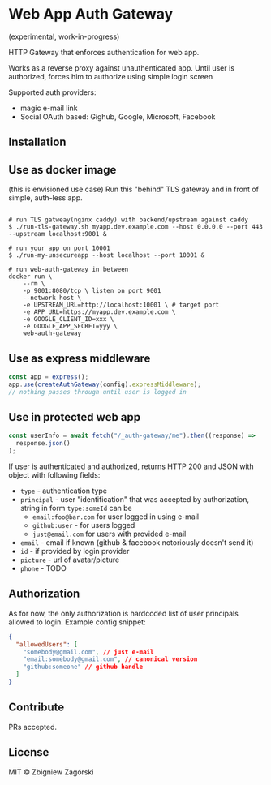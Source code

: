 # Web App Auth Gateway

(experimental, work-in-progress)

HTTP Gateway that enforces authentication for web app.

Works as a reverse proxy against unauthenticated app. Until user is authorized, forces him to authorize using simple login screen

Supported auth providers:

- magic e-mail link
- Social OAuth based: Gighub, Google, Microsoft, Facebook

## Installation

## Use as docker image

(this is envisioned use case)
Run this "behind" TLS gateway and in front of simple, auth-less app.

```shell

# run TLS gatweay(nginx caddy) with backend/upstream against caddy
$ ./run-tls-gateway.sh myapp.dev.example.com --host 0.0.0.0 --port 443 --upstream localhost:9001 &

# run your app on port 10001
$ ./run-my-unsecureapp --host localhost --port 10001 &

# run web-auth-gateway in between
docker run \
    --rm \
    -p 9001:8080/tcp \ listen on port 9001
    --network host \
    -e UPSTREAM_URL=http://localhost:10001 \ # target port
    -e APP_URL=https://myapp.dev.example.com \
    -e GOOGLE_CLIENT_ID=xxx \
    -e GOOGLE_APP_SECRET=yyy \
    web-auth-gateway
```

## Use as express middleware

```js
const app = express();
app.use(createAuthGateway(config).expressMiddleware);
// nothing passes through until user is logged in
```

## Use in protected web app

```js
const userInfo = await fetch("/_auth-gateway/me").then((response) =>
  response.json()
);
```

If user is authenticated and authorized, returns HTTP 200 and JSON with object with following fields:

- `type` - authentication type
- `principal` - user "identification" that was accepted by authorization, string in form `type:someId` can be
  - `email:foo@bar.com` for user logged in using e-mail
  - `github:user` - for users logged
  - `just@email.com` for users with provided e-mail
- `email` - email if known (github & facebook notoriously doesn't
  send it)
- `id` - if provided by login provider
- `picture` - url of avatar/picture
- `phone` - TODO

## Authorization

As for now, the only authorization is hardcoded list of user principals allowed to login. Example config snippet:
```json
{
  "allowedUsers": [
    "somebody@gmail.com", // just e-mail
    "email:somebody@gmail.com", // canonical version
    "github:someone" // github handle
  ]
}
```


## Contribute

PRs accepted.

## License

MIT © Zbigniew Zagórski
